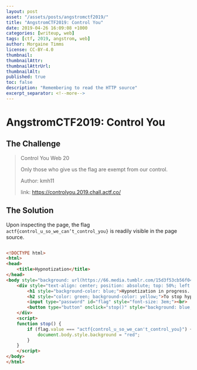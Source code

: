```yaml
---
layout: post
asset: "/assets/posts/angstromctf2019/"
title: "AngstromCTF2019: Control You"
date: 2019-04-26 16:09:08 +1000
categories: [writeup, web]
tags: [ctf, 2019, angstrom, web]
author: Morgaine Timms
license: CC-BY-4.0
thumbnail: 
thumbnailAttr: 
thumbnailAttrUrl: 
thumbnailAlt: 
published: true
toc: false
description: "Remembering to read the HTTP source"
excerpt_separator: <!--more-->
---
```


AngstromCTF2019: Control You
=============================

The Challenge 
--------------

> Control You
> Web
> 20
>
> Only those who give us the flag are exempt from our control.
>
> Author: kmh11
>
> link: https://controlyou.2019.chall.actf.co/

<!--more-->

The Solution
------------

Upon inspecting the page, the flag `actf{control_u_so_we_can’t_control_you}` is readily visible in the page source.

```html

<!DOCTYPE html>
<html>
<head>
	<title>Hypnotization</title>
</head>
<body style="background: url(https://66.media.tumblr.com/15d3f53cb56f04dba66dfd53aed24b7f/tumblr_o87xi4XjVB1twd8ddo1_400.gif);">
	<div style="text-align: center; position: absolute; top: 50%; left: 50%; transform: translate(-50%, -50%); color: red; font-family: 'Comic Sans MS', sans-serif;">
		<h1 style="background-color: blue;">Hypnotization in progress...</h1>
		<h2 style="color: green; background-color: yellow;">To stop hypnotization enter the flag below:</h2>
		<input type="password" id="flag" style="font-size: 3em;"><br>
		<button type="button" onclick="stop()" style="background: blue; border: 0.5em solid red; font-size: 2em; font-family: 'Comic Sans MS', sans-serif; margin-top: 1em; cursor: pointer;">Stop Hypnotization</button>
	</div>
	<script>
	function stop() {
		if (flag.value === "actf{control_u_so_we_can't_control_you}") {
			document.body.style.background = "red";
		}
	}
	</script>
</body>
</html>
```